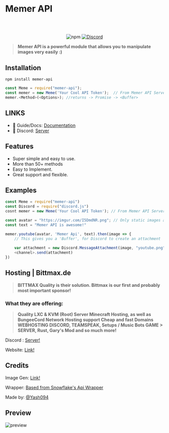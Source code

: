 # Memer API
<p align="center"><img align="center" style="width:0.5px" src="https://cdn.discordapp.com/attachments/818900078077018162/859725706396041246/memer_api.png"/></p><br/>
<p align="center">
   <img alt="npm" src="https://img.shields.io/npm/dt/memer-api">
   <a href="https://discord.gg/invite/emD44ZJaSA"><img src="https://badgen.net/discord/online-members/emD44ZJaSA" alt="Discord"></a>
</p>
      
> **Memer API is a powerful module that allows you to manipulate images very easily :)**

## **Installation** 
```
npm install memer-api
```
```js
const Meme = require("memer-api");
const memer = new Meme('Your Cool API Token');  // From Memer API Server :)
memer.<Method>(<Options>); //returns -> Promise -> <Buffer>
```

## LINKS

- 📃 Guide/Docs: [Documentation](https://memer-api.js.org/)
- 💬 Discord: [Server](https://discord.com/invite/emD44ZJaSA)


## Features

- Super simple and easy to use.
- More than 50+ methods
- Easy to Implement.
- Great support and flexible.


## Examples

```js
const Meme = require("memer-api")
const Discord = require("discord.js")
cosnt memer = new Meme('Your Cool API Token'); // From Memer API Server :)

const avatar = "https://imgur.com/I5DmdNR.png"; // Only static images are supported :)
const text = "Memer API is awesome!"

memer.youtube(avatar, 'Memer Api', text).then(image => {
    // This gives you a 'Buffer', for Discord to create an attachment
    
    var attachment = new Discord.MessageAttachment(image, "youtube.png");
    <channel>.send(attachment)
})
```

## Hosting | Bittmax.de
> **BITTMAX Quality is their solution. Bittmax is our first and probably most important sponsor!**

### What they are offering:
> **Quality LXC & KVM (Root) Server Minecraft Hosting, as well as BungeeCord Network Hosting support Cheap and fast Domains WEBHOSTING DISCORD, TEAMSPEAK, Setups / Music Bots GAME > SERVER, Rust, Gary's Mod and so much more!**

Discord : [Server!](https://discord.gg/NTnPuSaZVg) 

Website: [Link!](https://bittmax.de/)

## Credits
Image Gen: [Link!](https://github.com/DankMemer/imgen)

Wrapper: [Based from Snowflake's Api Wrapper](https://github.com/DevSnowflake/dankmemer.js#readme)

Made by: [@Yash094](https://github.com/Yash094)


## Preview

![preview](https://cdn.discordapp.com/attachments/806750853947719760/843579019823546368/memer-api_preview.png)


